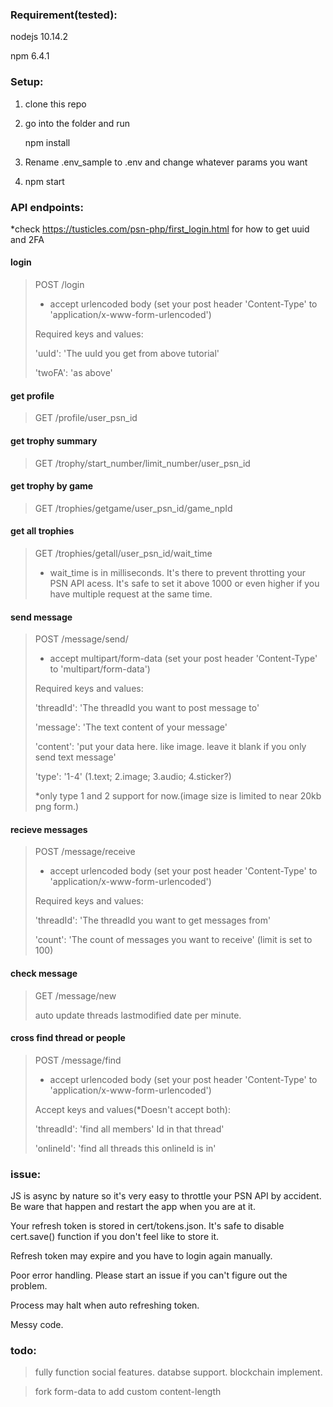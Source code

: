 ### Requirement(tested):
nodejs 10.14.2

npm 6.4.1

### Setup:
1. clone this repo
2. go into the folder and run 

   npm install
3. Rename .env_sample to .env and change whatever params you want
4. npm start


### API endpoints:

*check https://tusticles.com/psn-php/first_login.html for how to get uuid and 2FA


#### login 
> POST   /login
>
> * accept urlencoded body (set your post header 'Content-Type' to 'application/x-www-form-urlencoded')
>
> Required keys and values:  
>
> 'uuId': 'The uuId you get from above tutorial'
>
> 'twoFA': 'as above'


#### get profile                                 
> GET   /profile/user_psn_id


#### get trophy summary
> GET   /trophy/start_number/limit_number/user_psn_id


#### get trophy by game
> GET   /trophies/getgame/user_psn_id/game_npId


#### get all trophies
> GET   /trophies/getall/user_psn_id/wait_time
>     
> * wait_time is in milliseconds. It's there to prevent throtting your PSN API acess. It's safe to set it above 1000 or even higher if you have multiple request at the same time.


#### send message
> POST  /message/send/
>
> * accept multipart/form-data (set your post header 'Content-Type' to 'multipart/form-data')
>
> Required keys and values:  
>
> 'threadId': 'The threadId you want to post message to'
>
> 'message': 'The text content of your message'
>
> 'content': 'put your data here. like image. leave it blank if you only send text message'
>
> 'type': '1-4' (1.text; 2.image; 3.audio; 4.sticker?)  
>
> *only type 1 and 2 support for now.(image size is limited to near 20kb png form.)


#### recieve messages
>POST   /message/receive
>
> * accept urlencoded body (set your post header 'Content-Type' to 'application/x-www-form-urlencoded')
>
> Required keys and values:  
>
> 'threadId': 'The threadId you want to get messages from'
>
> 'count': 'The count of messages you want to receive' (limit is set to 100)


#### check message
>GET    /message/new
>
>auto update threads lastmodified date per minute.


#### cross find thread or people
>POST   /message/find
>
> * accept urlencoded body (set your post header 'Content-Type' to 'application/x-www-form-urlencoded')
>
> Accept keys and values(*Doesn't accept both):  
>
> 'threadId': 'find all members' Id in that thread'
>
> 'onlineId': 'find all threads this onlineId is in'




### issue:

JS is async by nature so it's very easy to throttle your PSN API by accident. Be ware that happen and restart the app when you are at it.

Your refresh token is stored in cert/tokens.json. It's safe to disable cert.save() function if you don't feel like to store it.

Refresh token may expire and you have to login again manually.

Poor error handling. Please start an issue if you can't figure out the problem.

Process may halt when auto refreshing token.

Messy code.


### todo:
> fully function social features.
> databse support.
> blockchain implement.

> fork form-data to add custom content-length


